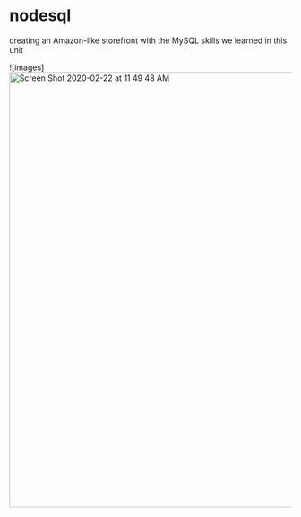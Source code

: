 # nodesql
creating an Amazon-like storefront with the MySQL skills we learned in this unit

![images]
<img width="776" alt="Screen Shot 2020-02-22 at 11 49 48 AM" src="https://user-images.githubusercontent.com/54385324/75096908-fcd58480-5569-11ea-8290-8ed396a1a79d.png">
